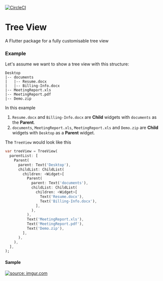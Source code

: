 [![CircleCI](https://circleci.com/gh/ajilo297/flutter_tree_view.svg?style=svg)](https://circleci.com/gh/ajilo297/flutter_tree_view)

# Tree View
A Flutter package for a fully customisable tree view

### Example

Let's assume we want to show a tree view with this structure:

```
Desktop
|-- documents
|   |-- Resume.docx
|   |-- Billing-Info.docx
|-- MeetingReport.xls
|-- MeetingReport.pdf
|-- Demo.zip
```

In this example
1. `Resume.docx` and `Billing-Info.docx` are **Child** widgets with
`documents` as the **Parent**.
2. `documents`, `MeetingReport.xls`, `MeetingReport.xls` and `Demo.zip`
are **Child** widgets with `Desktop` as a **Parent** widget.

The `TreeView` would look like this

```dart
var treeView = TreeView(
  parentList: [
    Parent(
      parent: Text('Desktop'),
      childList: ChildList(
        children: <Widget>[
          Parent(
            parent: Text('documents'),
            childList: ChildList(
              children: <Widget>[
                Text('Resume.docx'),
                Text('Billing-Info.docx'),
              ],
            ),
          ),
          Text('MeetingReport.xls'),
          Text('MeetingReport.pdf'),
          Text('Demo.zip'),
        ],
      ),
    ),
  ],
);
```

#### Sample
<a href="https://imgur.com/d4n4p1b"><img src="https://i.imgur.com/d4n4p1b.gif" title="source: imgur.com" /></a>